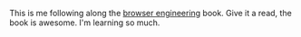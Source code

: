 This is me following along the [browser engineering](https://browser.engineering/) book. Give it a read, the book is awesome. I'm learning so much.
